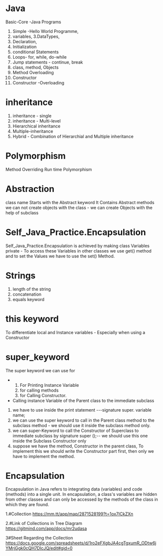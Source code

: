 # Java
Basic-Core -Java Programs
1. Simple -Hello World Programme,
2. variables,
3.DataTypes, 
4. Declaration, 
5. Initialization 
6. conditional Statements
7. Loops- for, while, do-while 
8. Jump statements - continue, break
9. class, method, Objects 
10. Method Overloading 
11. Constructor
12. Constructor -Overloading 
# inheritance 
1. inheritance - single 
2. inheritance - Multi-level 
3. Hierarchical inheritance
4. Multiple-inheritance 
5. Hybrid - Combination of Hierarchial and Multiple inheritance 
# Polymorphism 
Method Overriding
Run time Polymorphism 
# Abstraction 
class name Starts with the Abstract keyword 
It Contains Abstract methods 
we can not create objects with the class - we can create Objects with the help of subclass 
# Self_Java_Practice.Encapsulation 
Self_Java_Practice.Encapsulation is achieved by making class Variables  private - To access these Variables in other classes we use get() method and to set the Values we have to use  the set() Method.
# Strings
1. length of the string
2. concatenation
3. equals keyword
# this keyword
To differentiate local and Instance variables - Especially when using a Constructor
# super_keyword
 The super keyword we can use for 
 * 1. For Printing Instance Variable
   2. for calling methods
   3. for Calling Constructor.
* Calling instance Variable of the Parent class to the immediate subclass
1. we have to use inside  the print statement ---signature super. variable name;
2. we can use the super keyword  to call in the Parent class method to the subclass method - we should use it inside the subclass method only.
3. we can super-Keyword to call the Constructor of Superclass to immediate subclass by signature super ();-- we should use this one inside the Subclass Constructor only
4. suppose we have the method, Constructor  in the parent class, To implement this  we should write the Constructor part first, then only we have to implement the method.

  # Encapsulation
  Encapsulation in Java refers to integrating data (variables) and code (methods) into a single unit. In encapsulation, a class's variables are hidden from other classes and can only be accessed by the methods of the class in which they are found.

1.#Collection 
https://mm.tt/app/map/2871528199?t=1ox7ICkZXn

2.#Link of Collections in Tree Diagram
 https://gitmind.com/app/docs/mr2udasa


3#Sheet Regarding the Collection 
https://docs.google.com/spreadsheets/d/1ro2eFXgbJA4cgTgxumR_ODtw6jYMrjGgk0cQH7DlcJQ/edit#gid=0
